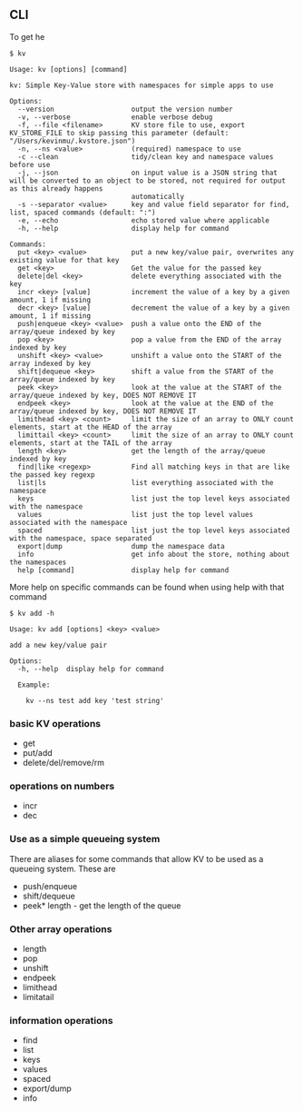 ## CLI

To get he


```
$ kv

Usage: kv [options] [command]

kv: Simple Key-Value store with namespaces for simple apps to use

Options:
  --version                   output the version number
  -v, --verbose               enable verbose debug
  -f, --file <filename>       KV store file to use, export KV_STORE_FILE to skip passing this parameter (default: "/Users/kevinmu/.kvstore.json")
  -n, --ns <value>            (required) namespace to use
  -c --clean                  tidy/clean key and namespace values before use
  -j, --json                  on input value is a JSON string that will be converted to an object to be stored, not required for output as this already happens
                              automatically
  -s --separator <value>      key and value field separator for find, list, spaced commands (default: ":")
  -e, --echo                  echo stored value where applicable
  -h, --help                  display help for command

Commands:
  put <key> <value>           put a new key/value pair, overwrites any existing value for that key
  get <key>                   Get the value for the passed key
  delete|del <key>            delete everything associated with the key
  incr <key> [value]          increment the value of a key by a given amount, 1 if missing
  decr <key> [value]          decrement the value of a key by a given amount, 1 if missing
  push|enqueue <key> <value>  push a value onto the END of the array/queue indexed by key
  pop <key>                   pop a value from the END of the array indexed by key
  unshift <key> <value>       unshift a value onto the START of the array indexed by key
  shift|dequeue <key>         shift a value from the START of the array/queue indexed by key
  peek <key>                  look at the value at the START of the array/queue indexed by key, DOES NOT REMOVE IT
  endpeek <key>               look at the value at the END of the array/queue indexed by key, DOES NOT REMOVE IT
  limithead <key> <count>     limit the size of an array to ONLY count elements, start at the HEAD of the array
  limittail <key> <count>     limit the size of an array to ONLY count elements, start at the TAIL of the array
  length <key>                get the length of the array/queue indexed by key
  find|like <regexp>          Find all matching keys in that are like the passed key regexp
  list|ls                     list everything associated with the namespace
  keys                        list just the top level keys associated with the namespace
  values                      list just the top level values associated with the namespace
  spaced                      list just the top level keys associated with the namespace, space separated
  export|dump                 dump the namespace data
  info                        get info about the store, nothing about the namespaces
  help [command]              display help for command
```

More help on specific commands can be found when using help with that command

```
$ kv add -h

Usage: kv add [options] <key> <value>

add a new key/value pair

Options:
  -h, --help  display help for command

  Example:

    kv --ns test add key 'test string'
```

### basic KV operations

* get
* put/add
* delete/del/remove/rm

### operations on numbers

* incr
* dec

### Use as a simple queueing system

There are aliases for some commands that allow KV to be used as a queueing system. These are

* push/enqueue
* shift/dequeue
* peek* length - get the length of the queue


### Other array operations

* length
* pop  
* unshift
* endpeek
* limithead
* limitatail


### information operations

* find
* list
* keys
* values
* spaced
* export/dump
* info
